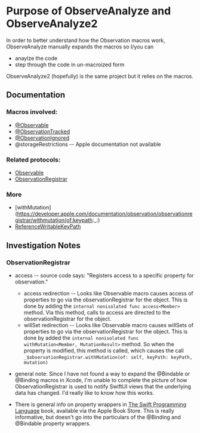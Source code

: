 # Purpose of ObserveAnalyze and ObserveAnalyze2

In order to better understand how the Observation macros work,
ObserveAnalyze manually expands the macros so I/you can
- anaylze the code
- step through the code in un-macroized form

ObserveAnalyze2 (hopefully) is the same project but it relies on the macros.

## Documentation
### Macros involved:
- [@Observable](https://developer.apple.com/documentation/Observation/Observable())
- [@ObservationTracked](https://developer.apple.com/documentation/observation/observationtracked()/)
- [@ObservationIgnored](https://developer.apple.com/documentation/observation/observationignored()/)
- @storageRestrictions -- Apple documentation not available

### Related protocols:
- [Observable](https://developer.apple.com/documentation/observation/observable)
- [ObservationRegistrar](https://developer.apple.com/documentation/observation/observationregistrar)

### More
- [withMutation](https://developer.apple.com/documentation/observation/observationregistrar/withmutation(of:keypath:_:)
- [ReferenceWritableKeyPath](https://developer.apple.com/documentation/swift/referencewritablekeypath)


## Investigation Notes
### ObservationRegistrar
- access -- source code says: "Registers access to a specific property for observation."
	- access redirection -- Looks like Observable macro causes access of properties to go via the observationRegistrar for the object. This is done by adding the `internal nonisolated func access<Member>` method. Via this method, calls to access are directed to the observationRegistrar for the object.
    - willSet redirection -- Looks like Observable macro causes willSets of properties to go via the observationRegistrar for the object. This is done by added the `internal nonisolated func withMutation<Member, MutationResult>` method. So when the property is modified, this method is called, which causes the call `_$observationRegistrar.withMutation(of: self, keyPath: keyPath, mutation)`

- general note: Since I have not found a way to expand the @Bindable or @Binding macros in Xcode, I'm unable to complete the picture of how ObservationRegistrar is used to notify SwiftUI views that the underlying data has changed. I'd really like to know how this works. 
- There is general info on property wrappers in [The Swift Programming Language](https://books.apple.com/us/book/the-swift-programming-language-swift-5-7/id881256329) book, available via the Apple Book Store. This is really informative, but doesn't go into the particulars of the @Binding and @Bindable property wrappers.
         
